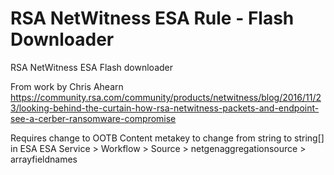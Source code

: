 # RSA NetWitness ESA Rule - Flash Downloader
RSA NetWitness ESA Flash downloader

From work by Chris Ahearn
https://community.rsa.com/community/products/netwitness/blog/2016/11/23/looking-behind-the-curtain-how-rsa-netwitness-packets-and-endpoint-see-a-cerber-ransomware-compromise

Requires change to OOTB Content metakey to change from string to string[] in ESA
ESA Service > Workflow > Source > netgenaggregationsource > arrayfieldnames
